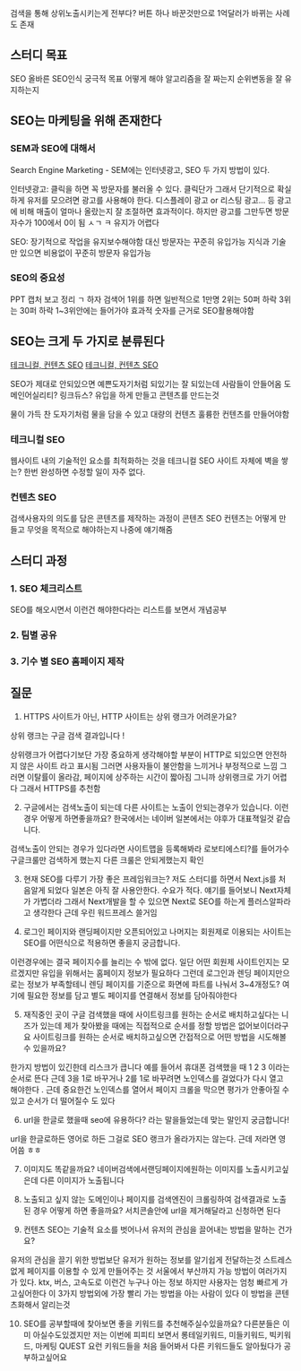 검색을 통해 상위노출시키는게 전부다?
버튼 하나 바꾼것만으로 1억달러가 바뀌는 사례도 존재

## 스터디 목표

SEO
올바른 SEO인식
궁극적 목표
어떻게 해야 알고리즘을 잘 짜는지
순위변동을 잘 유지하는지

## SEO는 마케팅을 위해 존재한다

### SEM과 SEO에 대해서

Search Engine Marketing - SEM에는 인터넷광고, SEO 두 가지 방법이 있다.

인터넷광고:
클릭을 하면 꼭 방문자를 불러올 수 있다. 클릭단가
그래서 단기적으로 확실하게 유저를 모으려면 광고를 사용해야 한다.
디스플레이 광고 or 리스팅 광고... 등
광고에 비해 매출이 얼마나 올랐는지 잘 조절하면 효과적이다.
하지만 광고를 그만두면 방문자수가 100에서 0이 됨 ㅅㄱ ㅋ
유지가 어렵다

SEO:
장기적으로 작업을 유지보수해야함
대신 방문자는 꾸준히 유입가능
지식과 기술만 있으면 비용없이 꾸준히 방문자 유입가능

### SEO의 중요성

PPT 캡처 보고 정리 ㄱ 하자
검색어 1위를 하면 일반적으로 1만명 2위는 50퍼 하락 3위는 30퍼 하락
1~3위안에는 들어가야 효과적
숫자를 근거로 SEO활용해야함

## SEO는 크게 두 가지로 분류된다

[테크니컬, 컨텐츠 SEO](https://brunch.co.kr/@mobiinside/1470)
[테크니컬, 컨텐츠 SEO](https://www.ascentkorea.com/types-of-seo/)

SEO가 제대로 안되있으면 예쁜도자기처럼 되있기는 잘 되있는데 사람들이 안들어옴
도메인어실리티? 링크듀스? 유입을 하게 만들고 콘텐츠를 만드는것

물이 가득 찬 도자기처럼 물을 담을 수 있고 대량의 컨텐츠 훌륭한 컨텐츠를 만들어야함

### 테크니컬 SEO

웹사이트 내의 기술적인 요소를 최적화하는 것을 테크니컬 SEO
사이트 자체에 벽을 쌓는?
한번 완성하면 수정할 일이 자주 없다.

### 컨텐츠 SEO

검색사용자의 의도를 담은 콘텐츠를 제작하는 과정이 콘텐츠 SEO
컨텐츠는 어떻게 만들고 무엇을 목적으로 해야하는지 나중에 얘기해줌

## 스터디 과정

### 1. SEO 체크리스트

SEO를 해오시면서 이런건 해야한다라는 리스트를 보면서 개념공부

### 2. 팀별 공유

### 3. 기수 별 SEO 홈페이지 제작

## 질문

1. HTTPS 사이트가 아닌, HTTP 사이트는 상위 랭크가 어려운가요?

상위 랭크는 구글 검색 결과입니다 !

상위랭크가 어렵다기보단 가장 중요하게 생각해야할 부분이 HTTP로 되있으면 안전하지 않은 사이트 라고 표시됨 그러면 사용자들이 불안함을 느끼거나 부정적으로 느낌 그러면 이탈률이 올라감, 페이지에 상주하는 시간이 짧아짐 그니까 상위랭크로 가기 어렵다
그래서 HTTPS를 추천함

2. 구글에서는 검색노출이 되는데 다른 사이트는 노출이 안되는경우가 있습니다. 이런경우 어떻게 하면좋을까요? 한국에서는 네이버 일본에서는 야후가 대표젹일것 같습니다.

검색노출이 안되는 경우가 있다라면
사이트맵을 등록해봐라 로보티에스티?를 들어가수 구글크룰만 검색하게 했는지
다른 크룰은 안되게했는지 확인

3. 현재 SEO를 다루기 가장 좋은 프레임워크는?
   저도 스터디를 하면서 Next.js를 처음알게 되었다
   일본은 아직 잘 사용안한다. 수요가 적다.
   얘기를 들어보니 Next자체가 가볍더라 그래서 Next개발을 할 수 있으면 Next로 SEO를 하는게 플러스알파라고 생각한다
   근데 우린 워드프레스 쓸거임

4. 로그인 페이지와 랜딩페이지만 오픈되어있고 나머지는 회원제로 이용되는 사이트는 SEO를 어떤식으로 적용하면 좋을지 궁금합니다.

이런경우에는 결국 페이지수를 늘리는 수 밖에 없다.
일단 어떤 회원제 사이트인지는 모르겠지만 유입을 위해서는 홈페이지 정보가 필요하다
그런데 로그인과 렌딩 페이지만으로는 정보가 부족할테니 렌딩 페이지를 기준으로 화면에 파트를 나눠서 3~4개정도? 여기에 필요한 정보를 담고 별도 페이지를 연결해서 정보를 담아줘야한다

5. 재직중인 곳이 구글 검색했을 때에 사이트링크를 원하는 순서로 배치하고싶다는 니즈가 있는데 제가 찾아봤을 때에는 직접적으로 순서를 정할 방법은 없어보이더라구요 사이트링크를 원하는 순서로 배치하고싶으면 간접적으로 어떤 방법을 시도해볼 수 있을까요?

한가지 방법이 있긴한데 리스크가 큽니다
예를 들어서 휴대폰 검색했을 때 1 2 3 이라는 순서로 뜬다
근데 3을 1로 바꾸거나 2를 1로 바꾸려면 노인덱스를 걸었다가 다시 열고 해야한다
.
근데 중요한건 노인덱스를 열어서 페이지 크롤을 막으면 평가가 안좋아질 수 있고 순서가 더 떨어질수 도 있다

6.  url을 한글로 했을때 seo에 유용하다? 라는 말을들었는데 맞는 말인지 궁금합니다!

url을 한글로하든 영어로 하든 그걸로 SEO 랭크가 올라가지는 않는다.
근데 저라면 영어씀 ㅎㅎ

7.  이미지도 똑같을까요? 네이버검색에서랜딩페이지에원하는 이미지를 노출시키고싶은데 다른 이미지가 노출됩니다

8.  노출되고 싶지 않는 도메인이나 페이지를 검색엔진이 크롤링하여 검색결과로 노출된 경우 어떻게 하면 좋을까요?
    서치콘솔안에 url을 제거해달라고 신청하면 된다

9.  컨텐츠 SEO는 기술적 요소를 벗어나서 유저의 관심을 끌어내는 방법을 말하는 건가요?

유저의 관심을 끌기 위한 방법보단 유저가 원하는 정보를 알기쉽게 전달하는것
스트레스 없게 페이지를 이용할 수 있게 만들어주는 것
서울에서 부산까지 가능 방법이 여러가지가 있다. ktx, 버스, 고속도로
이런건 누구나 아는 정보 하지만 사용자는 엄청 빠르게 가고싶어한다
이 3가지 방법외에 가장 빨리 가는 방법을 아는 사람이 있다
이 방법을 콘텐츠화해서 알리는것

10. SEO를 공부할때에 찾아보면 좋을 키워드를 추천해주실수있을까요? 다른분들은 이미 아실수도있겠지만 저는 이번에 피피티 보면서 롱테일키워드, 미들키워드, 빅키워드, 마케팅 QUEST 요런 키워드들을 처음 들어봐서 다른 키워드들도 알아뒀다가 공부하고싶어요

